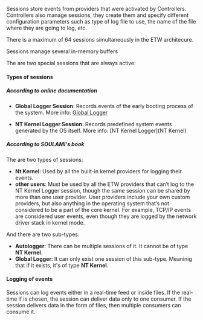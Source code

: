 Sessions store events from providers that were activated by Controllers.
Controllers also manage sessions, they create them and specify different configuration parameters such as type of log file to use, the name of the file where they are going to log, etc. 

There is a maximum of 64 sessions simultaneously in the ETW architecure.

Sessions manage several in-memory buffers 

The are two special sessions that are always active:


#### Types of sessions

##### According to online documentation

* **Global Logger Session**: Records events of the early booting process of the system. More info: [Global Logger][Global]

* **NT Kernel Logger Session**: Records predefined system events generated by the OS itself. More info: [NT Kernel Logger](NT Kernel)

##### According to SOULAMI's book

The are two types of sessions:

* **Nt Kernel**: Used by all the built-in kernel providers for logging their events.
* **other users**: Must be used by all the ETW providers that can’t log to the NT Kernel Logger session, though the same session can be shared by more than one user provider. User providers include your own custom providers, but also anything in the operating system that’s not considered to be a part of the core kernel. For example, TCP/IP events are considered user events, even though they are logged by the network driver stack in kernel mode.

And there are two sub-types:

* **Autologger**: There can be multiple sessions of it. It cannot be of type **NT Kernel**.
* **Global Logger**: It can only exist one session of this sub-type. Meaninig that if it exists, it's of type **NT Kernel**.

#### Logging of events

Sessions can log events either in a real-time feed or inside files. If the real-time if is chosen, the session can deliver data only to one consumer. If the session delivers data in the form of files, then multiple consumers can consume it. 

<!-- Interal references -->
[Global]: https://msdn.microsoft.com/en-us/library/windows/desktop/aa363690(v=vs.85).aspx
[NT_Kernel]: https://msdn.microsoft.com/en-us/library/windows/desktop/aa363691(v=vs.85).aspx